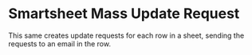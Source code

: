 # Smartsheet Mass Update Request
This same creates update requests for each row in a sheet, sending the requests to an email in the row.
